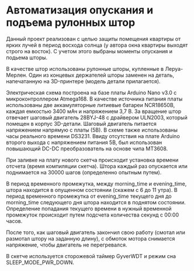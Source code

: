 # Автоматизация опускания и подъема рулонных штор

Данный проект реализован с целью защиты помещения квартиры от ярких лучей в период восхода солнца (у автора 
окна квартиры выходят строго на восток). С учетом этого выбраны моменты опускания и подьема шторы.

В качестве штор использованы рулонные шторы, купленные в Леруа-Мерлен. Один из концевых держателей шторы
заменен на деталь, напечатанную на 3D-принтере (модель детали прилагается).

Электрическая схема построена на базе платы Arduino Nano v3.0 с микроконтроллером Atmega168. 
В качестве источника питания платы использованы две аккамуляторные литиевые батареи NCR18650B, каждая 
емкостью 3400 мАч и напряжением 3,7 В. За вращение штор отвечает шаговый двигатель 28BYJ-48 с драйвером ULN2003, 
который помещен в корпус 3D-детали. Шаговый двигатель питается напряжением напрямую с платы (5В).
В схеме также использованы часы реального времени DS3231. Ввиду отсутствия на плате Arduino второго выхода с 
напряжением питания 5В, был использован повышающий DC-DC преобразователь на основе чипа MT3608. 

При заливке на плату нового скетча происходит установка времени отсчета (время компиляции
скетча). Штора каждый раз опускается или поднимается на 30000 шагов (определенно опытным путем).

В период временного промежутка, между morning_time и evening_time, штора находится в опущенном 
состоянии (скажем с 6 до 11 утра). В период временного  промежутка от evening_time текущего 
дня до morning_time следующего дня штора находится в поднятом состоянии. Определение попадания текущего 
времени в нужный временной промежуток происходит путем подсчета количества секунд с 00:00 часов.

После того, как шаговый двигатель закончил свою работу (смотал или размотал штору на заданную длину), с обмоток
мотора снимается напряжение, чтобы двигатель не перегревался.

В скетче используется сторожевой таймер GyverWDT и режим сна SLEEP_MODE_PWR_DOWN.
